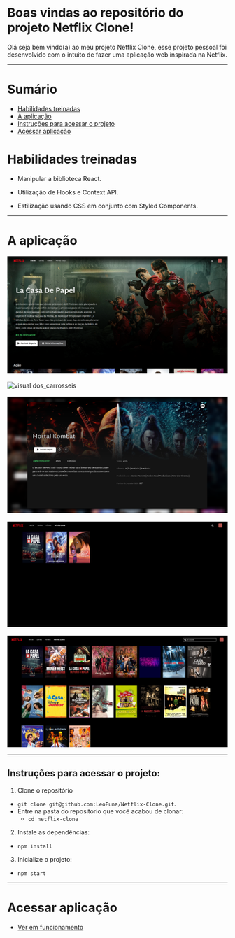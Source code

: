 # Boas vindas ao repositório do projeto Netflix Clone!

Olá seja bem vindo(a) ao meu projeto Netflix Clone, esse projeto pessoal foi desenvolvido com o intuito de fazer uma aplicação web inspirada na Netflix.

---

# Sumário

- [Habilidades treinadas](#habilidades-treinadas)
- [A aplicação](#a-aplicação)
- [Instruções para acessar o projeto](#instruções-para-acessar-o-projeto)
- [Acessar aplicação](#acessar-aplicação)


# Habilidades treinadas

- Manipular a biblioteca React.

- Utilização de Hooks e Context API.

- Estilização usando CSS em conjunto com Styled Components.

--- 
# A aplicação

![visual do inicio](./src/images/Inicio.png)
<br><br>
![visual dos_carrosseis](./src/images/carroseis.png)
<br><br>
![visual dos_detalhes](./src/images/detalhes.png)
<br><br>
![visual da_lista_do_usuario](./src/images/minhaLista.png)
<br><br>
![visual do_campo_de_busca_e_resultado](./src/images/campoDeBusca.png)

---

## Instruções para acessar o projeto:

1. Clone o repositório
  * `git clone git@github.com:LeoFuna/Netflix-Clone.git`.
  * Entre na pasta do repositório que você acabou de clonar:
    * `cd netflix-clone`

2. Instale as dependências:
  * `npm install`

3. Inicialize o projeto:
  * `npm start`

---

# Acessar aplicação
- [Ver em funcionamento](https://leofuna.github.io/Netflix-Clone/)
